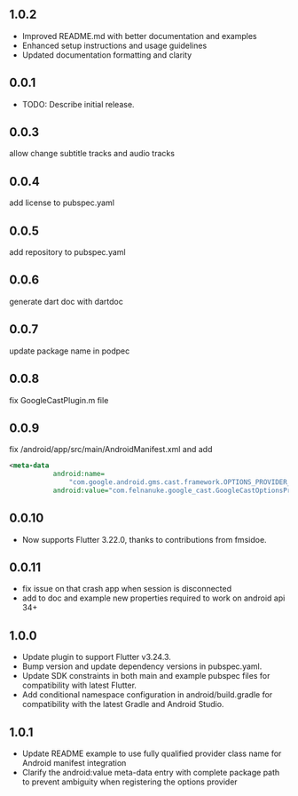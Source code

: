 ## 1.0.2
- Improved README.md with better documentation and examples
- Enhanced setup instructions and usage guidelines
- Updated documentation formatting and clarity

## 0.0.1

* TODO: Describe initial release.


## 0.0.3
allow change subtitle tracks and audio tracks

## 0.0.4
add license to pubspec.yaml

## 0.0.5
add repository to pubspec.yaml

## 0.0.6
generate dart doc with dartdoc

## 0.0.7
update package name in podpec

## 0.0.8
fix GoogleCastPlugin.m file

## 0.0.9
fix /android/app/src/main/AndroidManifest.xml and add
```xml
<meta-data
           android:name=
               "com.google.android.gms.cast.framework.OPTIONS_PROVIDER_CLASS_NAME"
           android:value="com.felnanuke.google_cast.GoogleCastOptionsProvider" />
```

## 0.0.10
- Now supports Flutter 3.22.0, thanks to contributions from fmsidoe.

## 0.0.11
- fix issue on that crash app when session is disconnected
- add to doc and example new properties required to work on android api 34+

## 1.0.0
- Update plugin to support Flutter v3.24.3.
- Bump version and update dependency versions in pubspec.yaml.
- Update SDK constraints in both main and example pubspec files for compatibility with latest Flutter.
- Add conditional namespace configuration in android/build.gradle for compatibility with the latest Gradle and Android Studio.

## 1.0.1
- Update README example to use fully qualified provider class name for Android manifest integration
- Clarify the android:value meta-data entry with complete package path to prevent ambiguity when registering the options provider

